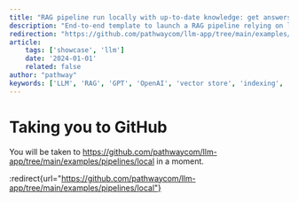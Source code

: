 ```yaml
---
title: "RAG pipeline run locally with up-to-date knowledge: get answers based on documents stored locally"
description: "End-to-end template to launch a RAG pipeline relying on local computations and models."
redirection: "https://github.com/pathwaycom/llm-app/tree/main/examples/pipelines/local"
article:
    tags: ['showcase', 'llm']
    date: '2024-01-01'
    related: false
author: "pathway"
keywords: ['LLM', 'RAG', 'GPT', 'OpenAI', 'vector store', 'indexing', 'HuggingFace', 'sentence transformers', 'local', 'docker']
---
```


# Taking you to GitHub

You will be taken to https://github.com/pathwaycom/llm-app/tree/main/examples/pipelines/local in a moment.

:redirect{url="https://github.com/pathwaycom/llm-app/tree/main/examples/pipelines/local"}
